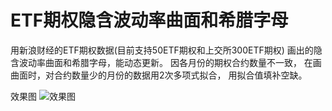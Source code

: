 # ETF期权隐含波动率曲面和希腊字母
用新浪财经的ETF期权数据(目前支持50ETF期权和上交所300ETF期权)
画出的隐含波动率曲面和希腊字母，能动态更新。
因各月份的期权合约数量不一致，
在画曲面时，对合约数量少的月份的数据用2次多项式拟合，
用拟合值填补空缺。

效果图
![效果图](https://github.com/sfl666/50ETF_option/blob/master/show.png)
